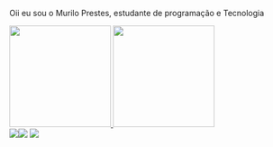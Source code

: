 Oii eu sou o Murilo Prestes, estudante de programação e Tecnologia


<div>
 <a href="https://github.com/murlprestes">
<img height ="180em"src="https://github-readme-stats.vercel.app/api?username=murlprestes&show_icons=true&theme=dark#gh-dark-mode-only">
<img height ="180em"src="https://github-readme-stats.vercel.app/api/top-langs/?username=anuraghazra&layout=compact&theme=dark#gh-dark-mode-only">
</div>

<div> 
  <a href="https://instagram.com/mu.prestes" target="_blank"><img src="https://img.shields.io/badge/-Instagram-%23E4405F?style=for-the-badge&logo=instagram&logoColor=white" target="_blank"></a
  <a href = ""><img src="https://img.shields.io/badge/-Gmail-%23333?style=for-the-badge&logo=gmail&logoColor=white" target="_blank"></a>
  <a href="https://www.linkedin.com/in/murilo-prestes-645437254" target="_blank"><img src="https://img.shields.io/badge/-LinkedIn-%230077B5?style=for-the-badge&logo=linkedin&logoColor=white" target="_blank"></a> 
</div>
